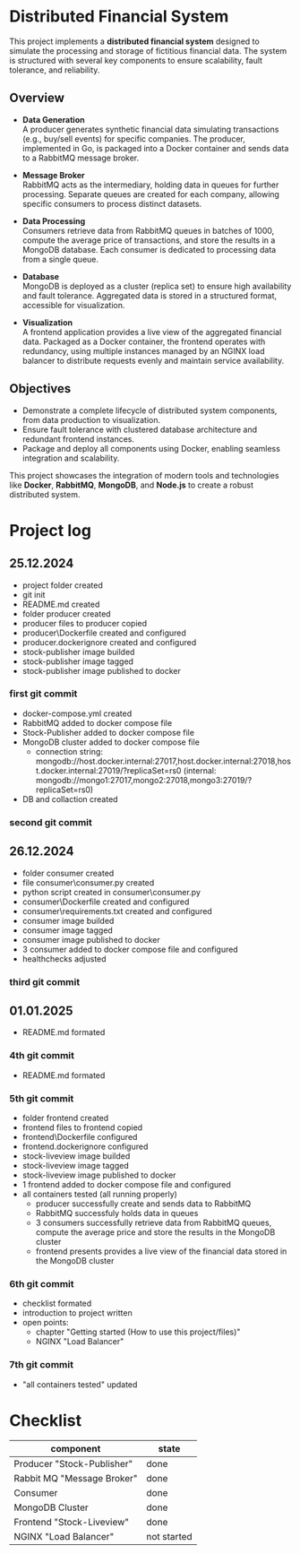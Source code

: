# Distributed Financial System

This project implements a **distributed financial system** designed to simulate the processing and storage of fictitious financial data. The system is structured with several key components to ensure scalability, fault tolerance, and reliability.

## Overview

- **Data Generation**  
  A producer generates synthetic financial data simulating transactions (e.g., buy/sell events) for specific companies. The producer, implemented in Go, is packaged into a Docker container and sends data to a RabbitMQ message broker.

- **Message Broker**  
  RabbitMQ acts as the intermediary, holding data in queues for further processing. Separate queues are created for each company, allowing specific consumers to process distinct datasets.

- **Data Processing**  
  Consumers retrieve data from RabbitMQ queues in batches of 1000, compute the average price of transactions, and store the results in a MongoDB database. Each consumer is dedicated to processing data from a single queue.

- **Database**  
  MongoDB is deployed as a cluster (replica set) to ensure high availability and fault tolerance. Aggregated data is stored in a structured format, accessible for visualization.

- **Visualization**  
  A frontend application provides a live view of the aggregated financial data. Packaged as a Docker container, the frontend operates with redundancy, using multiple instances managed by an NGINX load balancer to distribute requests evenly and maintain service availability.

## Objectives

- Demonstrate a complete lifecycle of distributed system components, from data production to visualization.
- Ensure fault tolerance with clustered database architecture and redundant frontend instances.
- Package and deploy all components using Docker, enabling seamless integration and scalability.

This project showcases the integration of modern tools and technologies like **Docker**, **RabbitMQ**, **MongoDB**, and **Node.js** to create a robust distributed system.

# Project log #
## 25.12.2024 ##
- project folder created
- git init
- README.md created
- folder producer created
- producer files to producer copied
- producer\Dockerfile created and configured
- producer\.dockerignore created and configured
- stock-publisher image builded
- stock-publisher image tagged
- stock-publisher image published to docker
### first git commit ###
- docker-compose.yml created
- RabbitMQ added to docker compose file
- Stock-Publisher added to docker compose file
- MongoDB cluster added to docker compose file
    - connection string: mongodb://host.docker.internal:27017,host.docker.internal:27018,host.docker.internal:27019/?replicaSet=rs0 (internal: mongodb://mongo1:27017,mongo2:27018,mongo3:27019/?replicaSet=rs0)
- DB and collaction created
### second git commit ###
## 26.12.2024 ##
- folder consumer created
- file consumer\consumer.py created
- python script created in consumer\consumer.py
- consumer\Dockerfile created and configured
- consumer\requirements.txt created and configured
- consumer image builded
- consumer image tagged
- consumer image published to docker
- 3 consumer added to docker compose file and configured 
- healthchecks adjusted
### third git commit ###
## 01.01.2025 ##
- README.md formated
### 4th git commit ###
- README.md formated
### 5th git commit ###
- folder frontend created
- frontend files to frontend copied
- frontend\Dockerfile configured
- frontend\.dockerignore configured
- stock-liveview image builded
- stock-liveview image tagged
- stock-liveview image published to docker
- 1 frontend added to docker compose file and configured
- all containers tested (all running properly)
    - producer successfully create and sends data to RabbitMQ
    - RabbitMQ successfuly holds data in queues
    - 3 consumers successfully retrieve data from RabbitMQ queues, compute the average price and store the results in the MongoDB cluster
    - frontend presents provides a live view of the financial data stored in the MongoDB cluster
### 6th git commit ###
- checklist formated
- introduction to project written
- open points: 
    - chapter "Getting started (How to use this project/files)"
    - NGINX "Load Balancer"
### 7th git commit ###
- "all containers tested" updated



# Checklist #
| component | state|
| ------------ | ------------ |
| Producer "Stock-Publisher" | done |
| Rabbit MQ "Message Broker" | done |
| Consumer | done |
| MongoDB Cluster | done |
| Frontend "Stock-Liveview" | done |
| NGINX "Load Balancer" | not started |